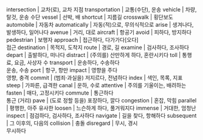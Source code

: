 intersection	| 교차(로), 교차 지점
transportation	| 교통(수단), 운송
vehicle	| 차량, 탈것, 운송 수단
vessel	| 선박, 배
shortcut	| 지름길
crosswalk	| 횡단보도
automobile	| 자동차
automatically	| 자동(적)으로, 무의식적으로
arise	| 생겨나다, 발생하다, 일어나다
avenue	| 거리, 대로
aircraft	| 항공기
avoid	| 피하다, 방지하다
pedestrian	| 보행자
approach	| 접근하다, 다가가다[오다]<br/>접근
destination	| 목적지, 도착지
route	| 경로, 길
examine	| 검사하다, 조사하다
depart	| 출발하다, 떠나다
distract	| (주의를) 산만하게 하다, 혼란시키다
toll	| 통행료, 요금, 사상자 수
transport	| 운송하다, 수송하다<br/>운송, 수송
port	| 항구, 항만
impact	| 영향을 주다<br/>영향, 충격
commit	| (범죄·과실을) 저지르다, 전념하다
index	| 색인, 목록, 지표
steep	| 가파른, 급격한
canal	| 운하, 수로
attentive	| 주의를 기울이는, 배려하는
fasten	| 매다, 고정시키다
commute	| 통근하다<br/>통근 (거리)
pave	| (도로 정할 등을) 포장하다, 깔다
congestion	| 혼잡, 막힘
parallel	| 평행한, 아주 유사한
loosen	| 느슨하게 하다, 풀거워지다
immense	| 거대한, 엄청난
inspect	| 점검하다, 검사하다, 조사하다
navigate	| 길을 찾다, 항해하다
subsequent	| 그 이후의, 다음의
collision	| 충돌
disregard	| 무시, 경시<br/>무시하다
